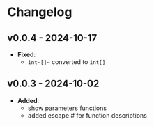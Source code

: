 **Changelog**
===============

**v0.0.4 - 2024-10-17**
------------------------------------

* **Fixed**: 
   + `int~[]~` converted to `int[]` 


**v0.0.3 - 2024-10-02**
------------------------------------

* **Added**: 
   + show parameters functions
   + added escape # for function descriptions